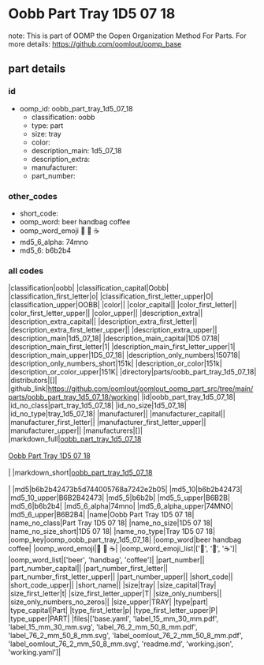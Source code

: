 # Oobb Part Tray 1D5 07 18  

note: This is part of OOMP the Oopen Organization Method For Parts. For more details: https://github.com/oomlout/oomp_base

##  part details





### id
* oomp_id: oobb_part_tray_1d5_07_18
  * classification: oobb
  * type: part
  * size: tray
  * color: 
  * description_main: 1d5_07_18
  * description_extra: 
  * manufacturer: 
  * part_number: 

### other_codes
* short_code: 
* oomp_word: beer handbag coffee
* oomp_word_emoji :beer: :handbag: :coffee:
* md5_6_alpha: 74mno
* md5_6: b6b2b4

### all codes 
|classification|oobb|
|classification_capital|Oobb|
|classification_first_letter|o|
|classification_first_letter_upper|O|
|classification_upper|OOBB|
|color||
|color_capital||
|color_first_letter||
|color_first_letter_upper||
|color_upper||
|description_extra||
|description_extra_capital||
|description_extra_first_letter||
|description_extra_first_letter_upper||
|description_extra_upper||
|description_main|1d5_07_18|
|description_main_capital|1D5 07.18|
|description_main_first_letter|1|
|description_main_first_letter_upper|1|
|description_main_upper|1D5_07_18|
|description_only_numbers|150718|
|description_only_numbers_short|151k|
|description_or_color|151k|
|description_or_color_upper|151K|
|directory|parts/oobb_part_tray_1d5_07_18|
|distributors|[]|
|github_link|https://github.com/oomlout/oomlout_oomp_part_src/tree/main/parts/oobb_part_tray_1d5_07_18/working|
|id|oobb_part_tray_1d5_07_18|
|id_no_class|part_tray_1d5_07_18|
|id_no_size|1d5_07_18|
|id_no_type|tray_1d5_07_18|
|manufacturer||
|manufacturer_capital||
|manufacturer_first_letter||
|manufacturer_first_letter_upper||
|manufacturer_upper||
|manufacturers|[]|
|markdown_full|[oobb_part_tray_1d5_07_18](https://github.com/oomlout/oomlout_oomp_part_src/tree/main/parts/oobb_part_tray_1d5_07_18/working)<br>[](https://github.com/oomlout/oomlout_oomp_part_src/tree/main/parts/oobb_part_tray_1d5_07_18/working)<br>[Oobb Part Tray 1D5 07 18](https://github.com/oomlout/oomlout_oomp_part_src/tree/main/parts/oobb_part_tray_1d5_07_18/working)<br><br>|
|markdown_short|[oobb_part_tray_1d5_07_18](https://github.com/oomlout/oomlout_oomp_part_src/tree/main/parts/oobb_part_tray_1d5_07_18/working)<br><br>|
|md5|b6b2b42473b5d744005768a7242e2b05|
|md5_10|b6b2b42473|
|md5_10_upper|B6B2B42473|
|md5_5|b6b2b|
|md5_5_upper|B6B2B|
|md5_6|b6b2b4|
|md5_6_alpha|74mno|
|md5_6_alpha_upper|74MNO|
|md5_6_upper|B6B2B4|
|name|Oobb Part Tray 1D5 07 18|
|name_no_class|Part Tray 1D5 07 18|
|name_no_size|1D5 07 18|
|name_no_size_short|1D5 07 18|
|name_no_type|Tray 1D5 07 18|
|oomp_key|oomp_oobb_part_tray_1d5_07_18|
|oomp_word|beer handbag coffee|
|oomp_word_emoji|:beer: :handbag: :coffee:|
|oomp_word_emoji_list|[':beer:', ':handbag:', ':coffee:']|
|oomp_word_list|['beer', 'handbag', 'coffee']|
|part_number||
|part_number_capital||
|part_number_first_letter||
|part_number_first_letter_upper||
|part_number_upper||
|short_code||
|short_code_upper||
|short_name||
|size|tray|
|size_capital|Tray|
|size_first_letter|t|
|size_first_letter_upper|T|
|size_only_numbers||
|size_only_numbers_no_zeros||
|size_upper|TRAY|
|type|part|
|type_capital|Part|
|type_first_letter|p|
|type_first_letter_upper|P|
|type_upper|PART|
|files|['base.yaml', 'label_15_mm_30_mm.pdf', 'label_15_mm_30_mm.svg', 'label_76_2_mm_50_8_mm.pdf', 'label_76_2_mm_50_8_mm.svg', 'label_oomlout_76_2_mm_50_8_mm.pdf', 'label_oomlout_76_2_mm_50_8_mm.svg', 'readme.md', 'working.json', 'working.yaml']|
